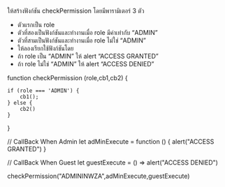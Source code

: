 ให้สร้างฟังก์ชัน checkPermission โดยมีพารามิเตอร์ 3 ตัว

- ตัวแรกเป็น role
- ตัวที่สองเป็นฟังก์ชันและทำงานเมื่อ role มีค่าเท่ากับ “ADMIN”
- ตัวที่สามเป็นฟังก์ชันและทำงานเมื่อ role ไม่ใช่ “ADMIN”
- ให้ลองเรียกใช้ฟังก์ชันโดย
- ถ้า role เป็น “ADMIN” ให้ alert “ACCESS GRANTED”
- ถ้า role ไม่ใช่ “ADMIN” ให้ alert “ACCESS DENIED”



function checkPermission (role,cb1,cb2) {

    if (role === 'ADMIN') {
        cb1();
    } else {
        cb2()
    }
}


// CallBack When Admin
let adMinExecute = function () {
    alert("ACCESS GRANTED")
}

// CallBack When Guest
let guestExecute = () => alert("ACCESS DENIED")

checkPermission("ADMININWZA",adMinExecute,guestExecute)
